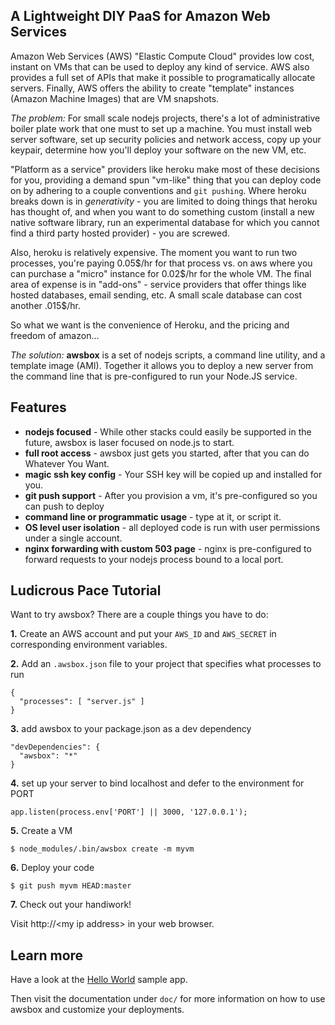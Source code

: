 ## A Lightweight DIY PaaS for Amazon Web Services

Amazon Web Services (AWS) "Elastic Compute Cloud" provides low cost, instant
on VMs that can be used to deploy any kind of service.  AWS also provides a
full set of APIs that make it possible to programatically allocate servers.
Finally, AWS offers the ability to create "template" instances (Amazon Machine
Images) that are VM snapshots.

*The problem:* For small scale nodejs projects, there's a lot of
administrative boiler plate work that one must to set up a machine.
You must install web server software, set up security policies and network
access, copy up your keypair, determine how you'll deploy your software on the
new VM, etc.

"Platform as a service" providers like heroku make most of these decisions for
you, providing a demand spun "vm-like" thing that you can deploy code on by
adhering to a couple conventions and `git pushing`.  Where heroku breaks down
is in *generativity* - you are limited to doing things that heroku has thought
of, and when you want to do something custom (install a new native software
library, run an experimental database for which you cannot find a third party
hosted provider) - you are screwed.

Also, heroku is relatively expensive.  The moment you want to run two
processes, you're paying 0.05$/hr for that process vs. on aws where
you can purchase a "micro" instance for 0.02$/hr for the whole VM.
The final area of expense is in "add-ons" - service providers that offer
things like hosted databases, email sending, etc.  A small scale database
can cost another .015$/hr.

So what we want is the convenience of Heroku, and the pricing and freedom
of amazon...

*The solution:* **awsbox** is a set of nodejs scripts, a command line utility,
and a template image (AMI).  Together it allows you to deploy a new server
from the command line that is pre-configured to run your Node.JS service.

## Features

  * **nodejs focused** - While other stacks could easily be supported in the future,
    awsbox is laser focused on node.js to start.
  * **full root access** - awsbox just gets you started, after that you can do
    Whatever You Want.
  * **magic ssh key config** - Your SSH key will be copied up and installed for you.
  * **git push support** - After you provision a vm, it's pre-configured so you can
    push to deploy
  * **command line or programmatic usage** - type at it, or script it.
  * **OS level user isolation** - all deployed code is run with user permissions under
    a single account.
  * **nginx forwarding with custom 503 page** - nginx is pre-configured to forward
    requests to your nodejs process bound to a local port.

## Ludicrous Pace Tutorial

Want to try awsbox?  There are a couple things you have to do:

**1.** Create an AWS account and put your `AWS_ID` and `AWS_SECRET` in corresponding
environment variables.

**2.** Add an `.awsbox.json` file to your project that specifies what processes to run

    {
      "processes": [ "server.js" ]
    }

**3.** add awsbox to your package.json as a dev dependency

    "devDependencies": {
      "awsbox": "*"
    }

**4.** set up your server to bind localhost and defer to the environment for PORT

    app.listen(process.env['PORT'] || 3000, '127.0.0.1');

**5.** Create a VM

    $ node_modules/.bin/awsbox create -m myvm

**6.** Deploy your code

    $ git push myvm HEAD:master

**7.** Check out your handiwork!

  Visit http://&lt;my ip address&gt; in your web browser.

## Learn more

Have a look at the [Hello World] sample app.

  [Hello World]: https://github.com/lloyd/awsbox-helloworld

Then visit the documentation under `doc/` for more information on how to use awsbox
and customize your deployments.
